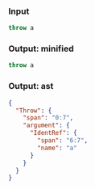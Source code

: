 ### Input
```js
throw a
```

### Output: minified
```js
throw a
```

### Output: ast
```json
{
  "Throw": {
    "span": "0:7",
    "argument": {
      "IdentRef": {
        "span": "6:7",
        "name": "a"
      }
    }
  }
}
```
